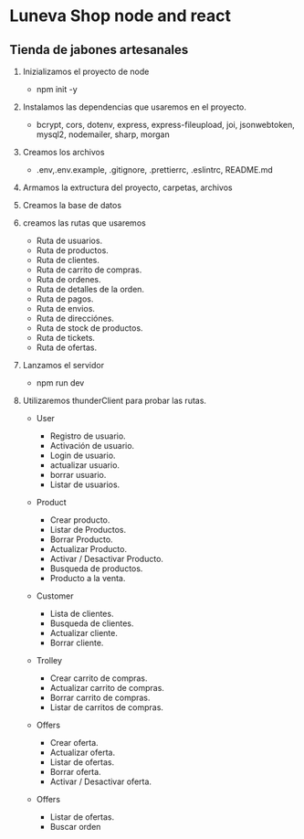 # Luneva Shop node and react

## Tienda de jabones artesanales

1. Inizializamos el proyecto de node

   - npm init -y

2. Instalamos las dependencias que usaremos en el proyecto.

   - bcrypt, cors, dotenv, express, express-fileupload, joi, jsonwebtoken, mysql2, nodemailer, sharp, morgan

3. Creamos los archivos

   - .env,.env.example, .gitignore, .prettierrc, .eslintrc, README.md

4. Armamos la extructura del proyecto, carpetas, archivos
5. Creamos la base de datos

6. creamos las rutas que usaremos

   - Ruta de usuarios.
   - Ruta de productos.
   - Ruta de clientes.
   - Ruta de carrito de compras.
   - Ruta de ordenes.
   - Ruta de detalles de la orden.
   - Ruta de pagos.
   - Ruta de envios.
   - Ruta de direcciónes.
   - Ruta de stock de productos.
   - Ruta de tickets.
   - Ruta de ofertas.

7. Lanzamos el servidor

   - npm run dev

8. Utilizaremos thunderClient para probar las rutas.

   - User

     - Registro de usuario.
     - Activación de usuario.
     - Login de usuario.
     - actualizar usuario.
     - borrar usuario.
     - Listar de usuarios.

   - Product

     - Crear producto.
     - Listar de Productos.
     - Borrar Producto.
     - Actualizar Producto.
     - Activar / Desactivar Producto.
     - Busqueda de productos.
     - Producto a la venta.

   - Customer

     - Lista de clientes.
     - Busqueda de clientes.
     - Actualizar cliente.
     - Borrar cliente.

   - Trolley

     - Crear carrito de compras.
     - Actualizar carrito de compras.
     - Borrar carrito de compras.
     - Listar de carritos de compras.

   - Offers

     - Crear oferta.
     - Actualizar oferta.
     - Listar de ofertas.
     - Borrar oferta.
     - Activar / Desactivar oferta.

   - Offers

     - Listar de ofertas.
     - Buscar orden
